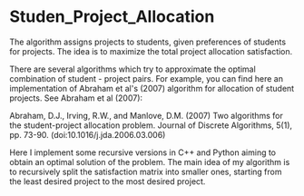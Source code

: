 # Studen_Project_Allocation


The algorithm assigns projects to students, given preferences of students for projects. The idea is to maximize the total project allocation satisfaction.

There are several algorithms which try to approximate the optimal combination of student - project pairs.
For example, you can find here an implementation of Abraham et al's (2007) algorithm for allocation of student projects. See Abraham et al (2007):

Abraham, D.J., Irving, R.W., and Manlove, D.M. (2007) Two algorithms for the student-project allocation problem. Journal of Discrete Algorithms, 5(1), pp. 73-90. (doi:10.1016/j.jda.2006.03.006)

Here I implement some recursive versions in C++ and Python aiming to obtain an optimal solution of the problem. 
The main idea of my algorithm is to recursively split the satisfaction matrix into smaller ones, starting from the least desired project to the most desired project.
